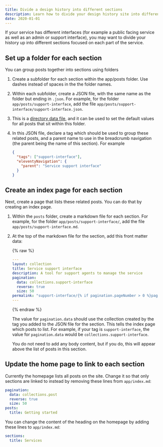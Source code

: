 ```yaml
---
title: Divide a design history into different sections
description: Learn how to divide your design history site into different sections. You can use this if your team is building multiple products or services.
date: 2020-01-01
---
```


If your service has different interfaces (for example a public facing service as well as an admin or support interface), you may want to divide your history up into different sections focused on each part of the service.

## Set up a folder for each section

You can group posts together into sections using folders

1. Create a subfolder for each section within the app/posts folder. Use dashes instead of spaces in the the folder names.

2. Within each subfolder, create a JSON file, with the same name as the folder but ending in `.json`. For example, for the folder `app/posts/support-interface`, add the file `app/posts/support-interface/support-interface.json`.

3. This is a [directory data file](https://www.11ty.dev/docs/data-template-dir/), and it can be used to set the default values for all posts that sit within this folder.

4. In this JSON file, declare a tag which should be used to group these related posts, and a parent name to use in the breadcrumb navigation (the parent being the name of this section). For example

   ```json
   {
     "tags": ["support-interface"],
     "eleventyNavigation": {
       "parent": "Service support interface"
     }
   }
   ```

## Create an index page for each section

Next, create a page that lists these related posts. You can do that by creating an index page.

1. Within the `posts` folder, create a markdown file for each section. For example, for the folder `app/posts/support-interface/`, add the file `app/posts/support-interface.md`.

2. At the top of the markdown file for the section, add this front matter data:

   {% raw %}

   ```yaml
   ---
   layout: collection
   title: Service support interface
   description: A tool for support agents to manage the service
   pagination:
     data: collections.support-interface
     reverse: true
     size: 50
   permalink: "support-interface/{% if pagination.pageNumber > 0 %}page/{{ pagination.pageNumber + 1 }}{% endif %}/"
   ---
   ```

   {% endraw %}

   The value for `pagination.data` should use the collection created by the tag you added to the JSON file for the section. This tells the index page which posts to list. For example, if your tag is `support-interface`, the value for `pagination.data` would be `collections.support-interface`.

   You do not need to add any body content, but if you do, this will appear above the list of posts in this section.

## Update the home page to link to each section

Currently the homepage lists all posts on the site. Change it so that only sections are linked to instead by removing these lines from `app/index.md`:

   ```yaml
   pagination:
     data: collections.post
     reverse: true
     size: 50
   posts:
     title: Getting started
   ```

You can change the content of the heading on the homepage by adding these lines to `app/index.md`:

   ```yaml
   sections:
     title: Services
   ```
